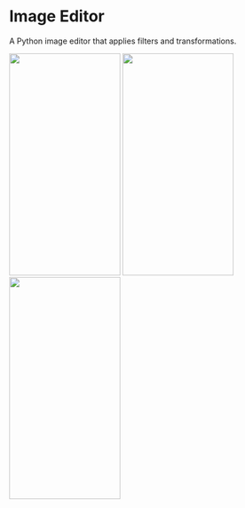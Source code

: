 # Image Editor

A Python image editor that applies filters and transformations.

<p float="left">
  <img src="images/image.jpeg" width="200" height="400"/>
  <img src="images/quantized.jpeg" width="200" height="400"/>
  <img src="images/edged.jpeg" width="200" height="400"/>
</p>
